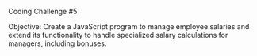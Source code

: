 Coding Challenge #5

Objective: Create a JavaScript program to manage employee salaries and extend its functionality to handle specialized salary calculations for managers, including bonuses.